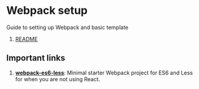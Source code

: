 # Webpack setup
Guide to setting up Webpack and basic template

1. [README](README.md)

## Important links

1. **[webpack-es6-less](https://github.com/samelwitt/webpack-es6-less)**: Minimal starter Webpack project for ES6 and Less for when you are not using React.
